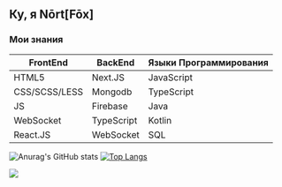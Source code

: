 ## Ку, я **Nōrt[Fōx]**
### Мои знания
FrontEnd | BackEnd | Языки Программирования
---------|---------|-----------------------
HTML5 | Next.JS | JavaScript
CSS/SCSS/LESS | Mongodb | TypeScript
JS | Firebase | Java
WebSocket | TypeScript | Kotlin
React.JS | WebSocket | SQL

![Anurag's GitHub stats](https://github-readme-stats.vercel.app/api?username=nikitafox&show_icons=true) [![Top Langs](https://github-readme-stats.vercel.app/api/top-langs/?username=nikitafox)](https://github.com/anuraghazra/github-readme-stats)

![](https://komarev.com/ghpvc/?username=nikitafox&color=10AFF1)
